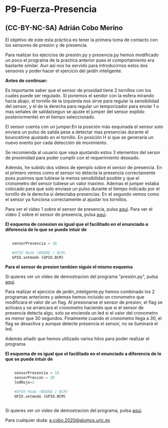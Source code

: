 # P9-Fuerza-Presencia

## (CC-BY-NC-SA) Adrián Cobo Merino

El objetivo de este esta práctica es tener la primera toma de contacto con los sensores de presión y de presencia.

Para realizar los ejecicios de presión.py y presencia.py hemos modificado un poco el programa de la practica anterior pues el comportamiento 
era bastante similar. Aun así nos ha servido para introducirnos estos dos sensores y poder hacer el ejercicio del jardín inteligente.

**Antes de continuar:**

Es importante saber que el sensor de proxidad tiene 2 tornillos con los cuales puede ser regulado. Si ponemos el sendor con la esfera mirando
hacia abajo, el tornillo de la izquierda nos sirve para regular la sensibilidad del sensor, y el de la derecha para regular un temporizador 
para enviar 1 o mas señales de salida(segun se ajuste el jumper del sensor explido posteriormente) en el tiempo seleccionado. 

El sensor cuenta con un jumper.En la posición más esquinada el sensor solo enviara un pulso de salida pese a detectar mas presencias
durante el bouncetime ajustado en el tornillo. En posición H sí que se generaría un nuevo evento por cada detección
de movimiento.

Se recomienda al usuario que vaya ajustando estos 3 elementos del sersor de proximidad para poder cumplir con el requerimiento deseado. 

Además, he subido dos videos de ejemplo sobre el sensor de presencia. En el primero vemos como el sensor no detecta la presencia
correctamente pues pusimos que tubiese la menos sensibilidad posible y que el cronometro del sensor tubiese un valor maximo. Ademas el 
jumper estaba colocado para que solo enviase un pulso durante el tiempo indicado por el tornillo de la derecha si detectaba presencias.
En el segundo vemos como el sensor ya funciona correctamente al ajustar los tornillos.

Para ver el video 1 sobre el sensor de presencia, pulsa [aqui](https://drive.google.com/file/d/1eGHyPk4TzpwS6tXNx0YoAtnOmYzHVtVp/view?usp=sharing).
Para ver el video 2 sobre el sensor de presencia, pulsa [aqui](https://drive.google.com/file/d/1o0RCPiRUgLOWhlj3wLzQ05gJH_ioiWLC/view?usp=sharing).

**El esquema de conexion es igual que el facilitado en el enunciado a diferencia de lo que se puede intuir de**

```python
   
   sensorPresencia = 16
   
   #GPIO Mode (BOARD / BCM)
   GPIO.setmode (GPIO.BCM)
```
**Para el sensor de presion tambien siguie el mismo esquema**

Si quieres ver un video de demostracion del programa "presión.py", pulsa [aqui](https://drive.google.com/file/d/1o0RCPiRUgLOWhlj3wLzQ05gJH_ioiWLC/view?usp=sharing).

Para realizar el ejercicio de jardin_inteligente.py hemos combinado los 2 programas anteriores y ademas hemos incluido un cronometro que 
modificara el valor de un flag. Al presionarse el sensor de presion, el flag se activara y se arrancara el cronometro haciendo que si 
el sensor de presencia detecta algo, solo se encienda un led si el valor del cronometro es menor que 30 segundos. Finalmente cuando el 
cronometro llega a 30, el flag se desactiva y aunque detecte presencia el sensor, no se iluminará el led.

Además añadir que hemos utilizado varios hilos para poder realizar el programa.

**El esquema de es igual que el facilitado en el enunciado a diferencia de lo que se puede intuir de**

```python
   
	sensorPresencia = 16
	sensorPresion = 20
	ledRojo=2
	
	#GPIO Mode (BOARD / BCM)
    GPIO.setmode (GPIO.BCM)
	
```

Si quieres ver un video de demostracion del programa, pulsa [aqui](https://drive.google.com/file/d/1CtN3hMUaAqXXbgcD6rmA94BVnNn1w9FZ/view?usp=sharing).

Para cualquier duda: <a.cobo.2020@alumos.urjc.es>
